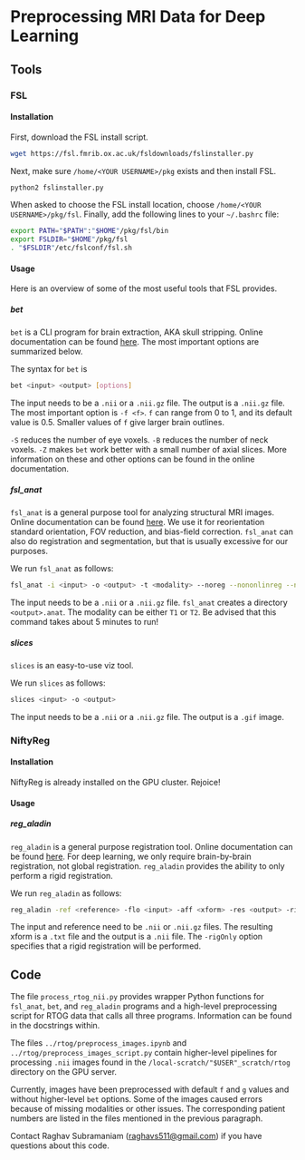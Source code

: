 # Preprocessing MRI Data for Deep Learning

## Tools

### FSL

#### Installation

First, download the FSL install script.

```bash 
wget https://fsl.fmrib.ox.ac.uk/fsldownloads/fslinstaller.py
```
Next, make sure `/home/<YOUR USERNAME>/pkg` exists and then install FSL. 

```bash
python2 fslinstaller.py
```

When asked to choose the FSL install location, choose `/home/<YOUR USERNAME>/pkg/fsl`. Finally, add the following lines to your `~/.bashrc` file:

```bash
export PATH="$PATH":"$HOME"/pkg/fsl/bin
export FSLDIR="$HOME"/pkg/fsl
. "$FSLDIR"/etc/fslconf/fsl.sh
```

#### Usage

Here is an overview of some of the most useful tools that FSL provides.

##### bet

`bet` is a CLI program for brain extraction, AKA skull stripping. Online documentation can be found [here](https://fsl.fmrib.ox.ac.uk/fsl/fslwiki/BET/UserGuide). The most important options are summarized below.

The syntax for `bet` is

```bash
bet <input> <output> [options]
```

The input needs to be a `.nii` or a `.nii.gz` file. The output is a `.nii.gz` file. The most important option is `-f <f>`. `f` can range from 0 to 1, and its default value is 0.5. Smaller values of `f` give larger brain outlines.

`-S` reduces the number of eye voxels. `-B` reduces the number of neck voxels. `-Z` makes `bet` work better with a small number of axial slices. More information on these and other options can be found in the online documentation.

##### fsl\_anat

`fsl_anat` is a general purpose tool for analyzing structural MRI images. Online documentation can be found [here](https://fsl.fmrib.ox.ac.uk/fsl/fslwiki/fsl_anat). We use it for reorientation standard orientation, FOV reduction, and bias-field correction. `fsl_anat` can also do registration and segmentation, but that is usually excessive for our purposes.

We run `fsl_anat` as follows:

```bash
fsl_anat -i <input> -o <output> -t <modality> --noreg --nononlinreg --noseg --nosubcortseg
```

The input needs to be a `.nii` or a `.nii.gz` file. `fsl_anat` creates a directory `<output>.anat`. The modality can be either `T1` or `T2`. Be advised that this command takes about 5 minutes to run!

##### slices

`slices` is an easy-to-use viz tool.

We run `slices` as follows:

```bash
slices <input> -o <output>
```

The input needs to be a `.nii` or a `.nii.gz` file. The output is a `.gif` image.

### NiftyReg

#### Installation

NiftyReg is already installed on the GPU cluster. Rejoice!

#### Usage

##### reg\_aladin

`reg_aladin` is a general purpose registration tool. Online documentation can be found [here](http://cmictig.cs.ucl.ac.uk/wiki/index.php/Reg_aladin). For deep learning, we only require brain-by-brain registration, not global registration. `reg_aladin` provides the ability to only perform a rigid registration.

We run `reg_aladin` as follows:

```bash
reg_aladin -ref <reference> -flo <input> -aff <xform> -res <output> -rigOnly
```

The input and reference need to be `.nii` or `.nii.gz` files. The resulting xform is a `.txt` file and the output is a `.nii` file. The `-rigOnly` option specifies that a rigid registration will be performed.

## Code

The file `process_rtog_nii.py` provides wrapper Python functions for `fsl_anat`, `bet`,  and `reg_aladin` programs and a high-level preprocessing script for RTOG data that calls all three programs. Information can be found in the docstrings within.

The files `../rtog/preprocess_images.ipynb` and `../rtog/preprocess_images_script.py` contain higher-level pipelines for processing `.nii` images found in the `/local-scratch/"$USER"_scratch/rtog` directory on the GPU server.

Currently, images have been preprocessed with default `f` and `g` values and without higher-level `bet` options. Some of the images caused errors because of missing modalities or other issues. The corresponding patient numbers are listed in the files mentioned in the previous paragraph.

Contact Raghav Subramaniam (raghavs511@gmail.com) if you have questions about this code.
